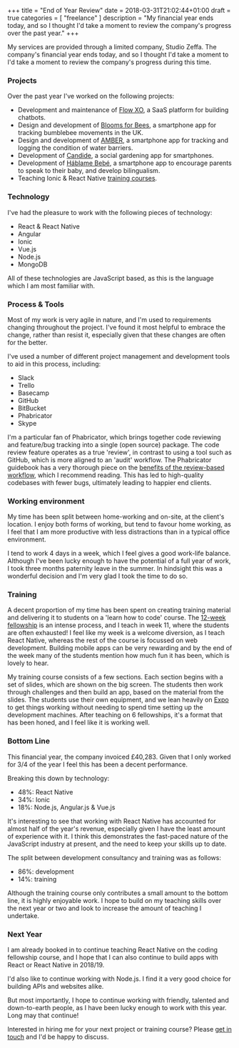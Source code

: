 +++
title = "End of Year Review"
date = 2018-03-31T21:02:44+01:00
draft = true
categories = [
  "freelance"
]
description = "My financial year ends today, and so I thought I'd take a moment to review the company's progress over the past year."
+++

My services are provided through a limited company, Studio Zeffa. The company's financial year ends today, and so I thought I'd take a moment to I'd take a moment to review the company's progress during this time.

### Projects

Over the past year I've worked on the following projects:

- Development and maintenance of [Flow XO](https://flowxo.com), a SaaS platform for building chatbots.
- Design and development of [Blooms for Bees](https://itunes.apple.com/gb/app/blooms-for-bees/id1194047897?mt=8), a smartphone app for tracking bumblebee movements in the UK.
- Design and development of [AMBER](https://itunes.apple.com/gb/app/barrier-tracker/id1246829944?mt=8), a smartphone app for tracking and logging the condition of water barriers.
- Development of [Candide](https://candide.eu), a social gardening app for smartphones.
- Development of [Háblame Bebé](https://itunes.apple.com/us/app/h%C3%A1blame-beb%C3%A9/id1349793334?mt=8), a smartphone app to encourage parents to speak to their baby, and develop bilingualism.
- Teaching Ionic & React Native [training courses](https://developme.training).

### Technology

I've had the pleasure to work with the following pieces of technology:

- React & React Native
- Angular
- Ionic
- Vue.js
- Node.js
- MongoDB

All of these technologies are JavaScript based, as this is the language which I am most familiar with.

### Process & Tools

Most of my work is very agile in nature, and I'm used to requirements changing throughout the project. I've found it most helpful to embrace the change, rather than resist it, especially given that these changes are often for the better.

I've used a number of different project management and development tools to aid in this process, including:

- Slack
- Trello
- Basecamp
- GitHub
- BitBucket
- Phabricator
- Skype

I'm a particular fan of Phabricator, which brings together code reviewing and feature/bug tracking into a single (open source) package. The code review feature operates as a true 'review', in contrast to using a tool such as GitHub, which is more aligned to an 'audit' workflow. The Phabricator guidebook has a very thorough piece on the [benefits of the review-based workflow](https://secure.phabricator.com/book/phabricator/article/reviews_vs_audit/), which I recommend reading. This has led to high-quality codebases with fewer bugs, ultimately leading to happier end clients.

### Working environment

My time has been split between home-working and on-site, at the client's location. I enjoy both forms of working, but tend to favour home working, as I feel that I am more productive with less distractions than in a typical office environment.

I tend to work 4 days in a week, which I feel gives a good work-life balance. Although I've been lucky enough to have the potential of a full year of work, I took three months paternity leave in the summer. In hindsight this was a wonderful decision and I'm very glad I took the time to do so.

### Training

A decent proportion of my time has been spent on creating training material and delivering it to students on a 'learn how to code' course. The [12-week fellowship](https://developme.training/fellowship/) is an intense process, and I teach in week 11, where the students are often exhausted! I feel like my week is a welcome diversion, as I teach React Native, whereas the rest of the course is focussed on web development. Building mobile apps can be very rewarding and by the end of the week many of the students mention how much fun it has been, which is lovely to hear.

My training course consists of a few sections. Each section begins with a set of slides, which are shown on the big screen. The students then work through challenges and then build an app, based on the material from the slides. The students use their own equipment, and we lean heavily on [Expo](https://expo.io) to get things working without needing to spend time setting up the development machines. After teaching on 6 fellowships, it's a format that has been honed, and I feel like it is working well.

### Bottom Line

This financial year, the company invoiced £40,283. Given that I only worked for 3/4 of the year I feel this has been a decent performance.

Breaking this down by technology:

- 48%: React Native
- 34%: Ionic
- 18%: Node.js, Angular.js & Vue.js

It's interesting to see that working with React Native has accounted for almost half of the year's revenue, especially given I have the least amount of experience with it. I think this demonstrates the fast-paced nature of the JavaScript industry at present, and the need to keep your skills up to date.

The split between development consultancy and training was as follows:

- 86%: development
- 14%: training

Although the training course only contributes a small amount to the bottom line, it is highly enjoyable work. I hope to build on my teaching skills over the next year or two and look to increase the amount of teaching I undertake.

### Next Year

I am already booked in to continue teaching React Native on the coding fellowship course, and I hope that I can also continue to build apps with React or React Native in 2018/19.

I'd also like to continue working with Node.js. I find it a very good choice for building APIs and websites alike.

But most importantly, I hope to continue working with friendly, talented and down-to-earth people, as I have been lucky enough to work with this year. Long may that continue!

Interested in hiring me for your next project or training course? Please [get in touch](mailto:tom.spencer@studiozeffa.com) and I'd be happy to discuss.